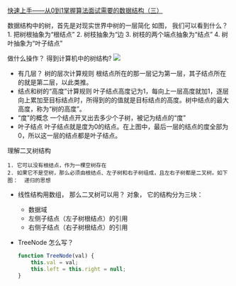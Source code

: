[快速上手——从0到1掌握算法面试需要的数据结构（三）](https://juejin.cn/book/6844733800300150797/section/6844733800346288141)

数据结构中的树，首先是对现实世界中树的一层简化
如图， 我们可以看到什么？
    1. 把树根抽象为“根结点”
    2. 树枝抽象为“边
    3. 树枝的两个端点抽象为“结点”
    4. 树叶抽象为“叶子结点”

做什么操作？ 得到计算机中的树结构?
    ![](https://p1-jj.byteimg.com/tos-cn-i-t2oaga2asx/gold-user-assets/2020/4/6/1714e6b267f22329~tplv-t2oaga2asx-zoom-in-crop-mark:1304:0:0:0.awebp)

- 有几层？ 树的层次计算规则 根结点所在的那一层记为第一层，其子结点所在的就是第二层，以此类推。
- 结点和树的“高度”计算规则 
    叶子结点高度记为1，每向上一层高度就加1，逐层向上累加至目标结点时，所得到的的值就是目标结点的高度。树中结点的最大高度，称为“树的高度”。
- “度”的概念
    一个结点开叉出去多少个子树，被记为结点的“度”
- 叶子结点 
    叶子结点就是度为0的结点。在上图中，最后一层的结点的度全部为0，所以这一层的结点都是叶子结点。

理解二叉树结构
    
    1. 它可以没有根结点，作为一棵空树存在
    2. 如果它不是空树，那么必须由根结点、左子树和右子树组成，且左右子树都是二叉树。如下图：  递归的思想

- 线性结构用数组， 那么二叉树可以用？
    对象， 它的结构分为三块：
    - 数据域
    - 左侧子结点（左子树根结点）的引用
    - 右侧子结点（右子树根结点）的引用

- TreeNode 怎么写？
    ```js
    function TreeNode(val) {
        this.val = val;
        this.left = this.right = null;
    }
    ```

